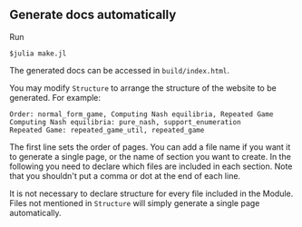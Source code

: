 ## Generate docs automatically

Run
```
$julia make.jl
```

The generated docs can be accessed in `build/index.html`.

You may modify `Structure` to arrange the structure of the website to be generated. For example:

```
Order: normal_form_game, Computing Nash equilibria, Repeated Game
Computing Nash equilibria: pure_nash, support_enumeration
Repeated Game: repeated_game_util, repeated_game
```

The first line sets the order of pages. You can add a file name if you want it to generate a single page, or the name of section you want to create. In the following you need to declare which files are included in each section. Note that you shouldn't put a comma or dot at the end of each line.

It is not necessary to declare structure for every file included in the Module. Files not mentioned in `Structure` will simply generate a single page automatically.
